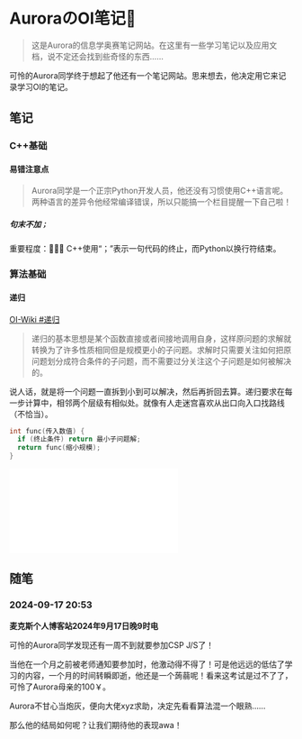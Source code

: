 # AuroraのOI笔记📒

> 这是Aurora的信息学奥赛笔记网站。在这里有一些学习笔记以及应用文档，说不定还会找到些奇怪的东西……

可怜的Aurora同学终于想起了他还有一个笔记网站。思来想去，他决定用它来记录学习OI的笔记。

## 笔记

### C++基础

#### 易错注意点
> Aurora同学是一个正宗Python开发人员，他还没有习惯使用C++语言呢。两种语言的差异令他经常编译错误，所以只能搞一个栏目提醒一下自己啦！

##### 句末不加`；`
重要程度：🌟🌟🌟
C++使用“；”表示一句代码的终止，而Python以换行符结束。

### 算法基础

#### 递归
[OI-Wiki #递归](https://oi-wiki.org/basic/divide-and-conquer/)

> 递归的基本思想是某个函数直接或者间接地调用自身，这样原问题的求解就转换为了许多性质相同但是规模更小的子问题。求解时只需要关注如何把原问题划分成符合条件的子问题，而不需要过分关注这个子问题是如何被解决的。

说人话，就是将一个问题一直拆到小到可以解决，然后再折回去算。递归要求在每一步计算中，相邻两个层级有相似处。就像有人走迷宫喜欢从出口向入口找路线（不恰当）。

```c++
int func(传入数值) {
  if (终止条件) return 最小子问题解;
  return func(缩小规模);
}
```

<iframe src="//player.bilibili.com/player.html?isOutside=true&aid=1854856106&bvid=BV1ks421w7cA&cid=1556292500&p=1" scrolling="no" border="0" frameborder="no" framespacing="0" allowfullscreen="true"></iframe>

## 随笔

### 2024-09-17 20:53

**麦克斯个人博客站2024年9月17日晚9时电**

可怜的Aurora同学发现还有一周不到就要参加CSP J/S了！

当他在一个月之前被老师通知要参加时，他激动得不得了！可是他远远的低估了学习的内容，一个月的时间转瞬即逝，他还是一个蒟蒻呢！看来这考试是过不了了，可怜了Aurora母亲的100￥。

Aurora不甘心当炮灰，便向大佬xyz求助，决定先看看算法混一个眼熟……

那么他的结局如何呢？让我们期待他的表现awa！
